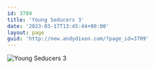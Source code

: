 ```yaml
---
id: 3709
title: 'Young Seducers 3'
date: '2023-03-17T13:45:44+00:00'
layout: page
guid: 'http://new.andydixon.com/?page_id=3709'
---
```


![Young Seducers 3](https://i0.wp.com/assets.g8x2.ldn.idrivee2-23.com/posters/Young%20Seducers%203%2001.jpg?w=1200&ssl=1 "Young Seducers 3")